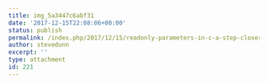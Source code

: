```yaml
---
title: img_5a3447c6abf31
date: '2017-12-15T22:08:06+00:00'
status: publish
permalink: /index.php/2017/12/15/readonly-parameters-in-c-a-step-closer-to-immutability/img_5a3447c6abf31
author: stevedunn
excerpt: ''
type: attachment
id: 221
---
```

<!DOCTYPE html PUBLIC "-//W3C//DTD HTML 4.0 Transitional//EN" "http://www.w3.org/TR/REC-html40/loose.dtd">
<?xml encoding="UTF-8">
